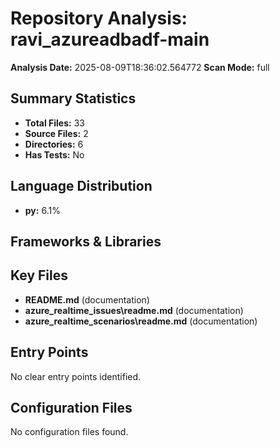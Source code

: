 # Repository Analysis: ravi_azureadbadf-main

**Analysis Date:** 2025-08-09T18:36:02.564772
**Scan Mode:** full

## Summary Statistics

- **Total Files:** 33
- **Source Files:** 2
- **Directories:** 6
- **Has Tests:** No

## Language Distribution

- **py:** 6.1%

## Frameworks & Libraries


## Key Files

- **README.md** (documentation)
- **azure_realtime_issues\readme.md** (documentation)
- **azure_realtime_scenarios\readme.md** (documentation)

## Entry Points

No clear entry points identified.

## Configuration Files

No configuration files found.

